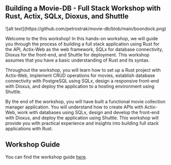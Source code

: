 ## Building a Movie-DB - Full Stack Workshop with Rust, Actix, SQLx, Dioxus, and Shuttle
<center>
![alt text](https://github.com/petrostrak/movie-db/blob/main/boondock.png)
</center>

Welcome to the this workshop! In this hands-on workshop, we will guide you through the process of building a full stack application using Rust for the API, Actix-Web as the web framework, SQLx for database connectivity, Dioxus for the front-end, and Shuttle for deployment. This workshop assumes that you have a basic understanding of Rust and its syntax.

Throughout the workshop, you will learn how to set up a Rust project with Actix-Web, implement CRUD operations for movies, establish database connectivity with PostgreSQL using SQLx, design a responsive front-end with Dioxus, and deploy the application to a hosting environment using Shuttle.

By the end of the workshop, you will have built a functional movie collection manager application. You will understand how to create APIs with Actix-Web, work with databases using SQLx, design and develop the front-end with Dioxus, and deploy the application using Shuttle. This workshop will provide you with practical experience and insights into building full stack applications with Rust.

## Workshop Guide

You can find the workshop guide [here](https://bcnrust.github.io/devbcn-workshop/).
